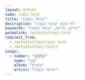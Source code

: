 ```yaml
---
layout: artist
name: ישראל גינסברג
title: "ישראל גינסברג"
description: "דף האמן ישראל גינסברג"
keywords: "שירים, מוזיקה, ישראל גינסברג"
permalink: /artists/ישראל-גינסברג
redirect_from:
  - /artists/list/ישראל גינסברג
  - /artists/ישראל-גינסברג/
songs:
  - number: "32852"
    name: "עננו"
    album: "סינגלים"
    artist: "ישראל גינסברג"
---
```

